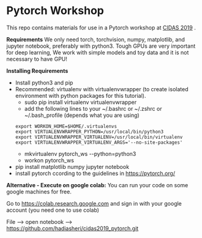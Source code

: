 # Pytorch Workshop
This repo contains materials for use in a Pytorch workshop at [CIDAS 2019](https://cidas.iasbs.ac.ir/) .

**Requirements**
We only need torch, torchvision, numpy, matplotlib, and jupyter notebook, preferably with python3. Tough GPUs are very important for deep learning, We work with simple models and toy data and it is not necessary to have GPU!

**Installing Requirements**
-  Install python3 and pip
- Recommended: virtualenv with virtualenvwrapper (to create isolated environment with python packages for this tutorial).
  -  sudo pip install virtualenv virtualenvwrapper
  -  add the following lines to your ~/.bashrc or ~/.zshrc or ~/.bash_profile (depends what you are using)
    ```
    export WORKON_HOME=$HOME/.virtualenvs
    export VIRTUALENVWRAPPER_PYTHON=/usr/local/bin/python3
    export VIRTUALENVWRAPPER_VIRTUALENV=/usr/local/bin/virtualenv
    export VIRTUALENVWRAPPER_VIRTUALENV_ARGS='--no-site-packages'
    ```
  -  mkvirtualenv pytorch_ws --python=python3
  -  workon pytorch_ws
-  pip install matplotlib numpy jupyter notebook
-  install pytorch ccording to the guidelines in https://pytorch.org/

**Alternative - Execute on google colab:**
You can run your code on some google machines for free.

Go to https://colab.research.google.com and sign in with your google account (you need one to use colab)

File --> open notebook --> https://github.com/hadiasheri/cidas2019_pytorch.git
